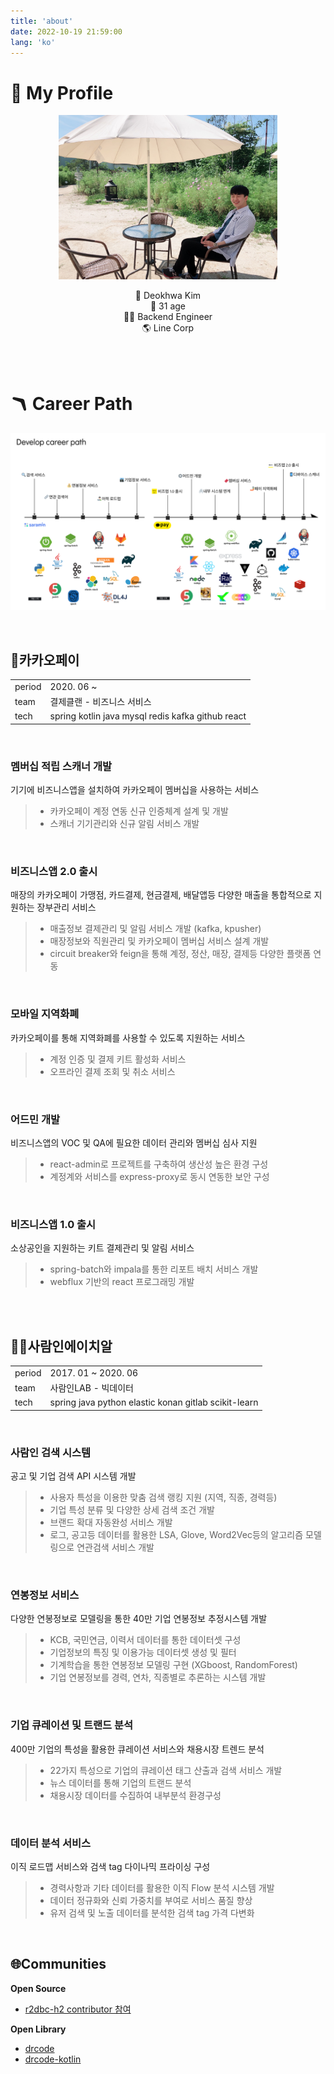 ```yaml
---
title: 'about'
date: 2022-10-19 21:59:00
lang: 'ko'
---
```


# 🦆 My Profile

<div style="text-align:center">
<figure style="margin: 0 auto; max-width:350px; width: 80%;">

![profile](../assets/resume-profile.png)

</figure> 

👨 Deokhwa Kim  
🎂 31 age  
👨‍💻 Backend Engineer  
🌎 Line Corp


<br/>
<br/>
</div>

# 🪃 Career Path

![dev-profile](./images/career_path.png)

<br/>

## 💸카카오페이

<table>
<tr>
<td>
period
</td>
<td>
2020. 06 ~</td>
</tr>
<tr>
<td>
team
</td>
<td>
결제클랜 - 비즈니스 서비스</td>
</tr>
<tr>
<td>
tech
</td>
<td>
spring kotlin java mysql redis kafka github react
</td>
</tr>
</table>

<br/>

### 멤버십 적립 스캐너 개발  
기기에 비즈니스앱을 설치하여 카카오페이 멤버십을 사용하는 서비스  
> - 카카오페이 계정 연동 신규 인증체계 설계 및 개발  
> - 스캐너 기기관리와 신규 알림 서비스 개발   

<br/>

### 비즈니스앱 2.0 출시  
매장의 카카오페이 가맹점, 카드결제, 현금결제, 배달앱등 다양한 매출을 통합적으로 지원하는 장부관리 서비스  
> - 매출정보 결제관리 및 알림 서비스 개발 (kafka, kpusher)  
> - 매장정보와 직원관리 및 카카오페이 멤버십 서비스 설계 개발  
> - circuit breaker와 feign을 통해 계정, 정산, 매장, 결제등 다양한 플랫폼 연동  

<br/>

### 모바일 지역화폐  
카카오페이를 통해 지역화폐를 사용할 수 있도록 지원하는 서비스  
> - 계정 인증 및 결제 키트 활성화 서비스  
> - 오프라인 결제 조회 및 취소 서비스  

<br/>

### 어드민 개발  
비즈니스앱의 VOC 및 QA에 필요한 데이터 관리와 멤버십 심사 지원  
> - react-admin로 프로젝트를 구축하여 생산성 높은 환경 구성  
> - 계정계와 서비스를 express-proxy로 동시 연동한 보안 구성  

<br/>

### 비즈니스앱 1.0 출시  
소상공인을 지원하는 키트 결제관리 및 알림 서비스  
> - spring-batch와 impala를 통한 리포트 배치 서비스 개발  
> - webflux 기반의 react 프로그래밍 개발  

<br/>
<br/>


## 🧑‍💼사람인에이치알  

<table>
<tr>
<td>
period
</td>
<td>
2017. 01 ~ 2020. 06</td>
</tr>
<tr>
<td>
team
</td>
<td>
사람인LAB - 빅데이터</td>
</tr>
<tr>
<td>
tech
</td>
<td>
spring java python elastic konan gitlab scikit-learn  
</td>
</tr>
</table>

<br/>

### 사람인 검색 시스템   
공고 및 기업 검색 API 시스템 개발  
> - 사용자 특성을 이용한 맞춤 검색 랭킹 지원 (지역, 직종, 경력등)  
> - 기업 특성 분류 및 다양한 상세 검색 조건 개발  
> - 브랜드 확대 자동완성 서비스 개발  
> - 로그, 공고등 데이터를 활용한 LSA, Glove, Word2Vec등의 알고리즘 모델링으로 연관검색 서비스 개발  

<br/>

### 연봉정보 서비스  
다양한 연봉정보로 모델링을 통한 40만 기업 연봉정보 추정시스템 개발  
> - KCB, 국민연금, 이력서 데이터를 통한 데이터셋 구성  
> - 기업정보의 특징 및 이용가능 데이터셋 생성 및 필터  
> - 기계학습을 통한 연봉정보 모델링 구현 (XGboost, RandomForest)  
> - 기업 연봉정보를 경력, 연차, 직종별로 추론하는 시스템 개발  

<br/>

### 기업 큐레이션 및 트랜드 분석  
400만 기업의 특성을 활용한 큐레이션 서비스와 채용시장 트렌드 분석  
> - 22가지 특성으로 기업의 큐레이션 태그 산출과 검색 서비스 개발    
> - 뉴스 데이터를 통해 기업의 트랜드 분석  
> - 채용시장 데이터를 수집하여 내부분석 환경구성  

<br/>

### 데이터 분석 서비스  
이직 로드맵 서비스와 검색 tag 다이나믹 프라이싱 구성  
> - 경력사항과 기타 데이터를 활용한 이직 Flow 분석 시스템 개발  
> - 데이터 정규화와 신뢰 가중치를 부여로 서비스 품질 향상  
> - 유저 검색 및 노출 데이터를 분석한 검색 tag 가격 다변화  



<br/>

## 🌐Communities  

**Open Source**  
- [r2dbc-h2 contributor 참여](https://github.com/r2dbc/r2dbc-h2)  

**Open Library**  
- [drcode](https://github.com/renuevo/drcode)  
- [drcode-kotlin](https://github.com/renuevo/drcode_kotlin)  